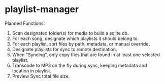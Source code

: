 # playlist-manager

Planned Functions:

1. Scan designated folder(s) for media to build a sqlite db.
2. For each song, designate which playlists it should belong to.
3. For each playlist, sort files by path, metadata, or manual override.
4. Designate playlists for sync to remote destination.
5. When "Syncing", only copy files that are found in at least one selected playlist.
6. Transcode to MP3 on the fly during sync, keeping metadata and location in playlist. 
7. Preview Sync total file size.
